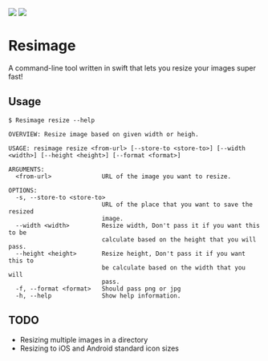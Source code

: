 <img src="https://img.shields.io/badge/License-MIT-yellow.svg?style=flat"> <img src="https://img.shields.io/badge/language-swift5.1-f48041.svg?style=flat">

# Resimage
A command-line tool written in swift that lets you resize your images super fast!

## Usage
```
$ Resimage resize --help

OVERVIEW: Resize image based on given width or heigh.

USAGE: resimage resize <from-url> [--store-to <store-to>] [--width <width>] [--height <height>] [--format <format>]

ARGUMENTS:
  <from-url>              URL of the image you want to resize.

OPTIONS:
  -s, --store-to <store-to>
                          URL of the place that you want to save the resized
                          image.
  --width <width>         Resize width, Don't pass it if you want this to be
                          calculate based on the height that you will pass.
  --height <height>       Resize height, Don't pass it if you want this to
                          be calculate based on the width that you will
                          pass.
  -f, --format <format>   Should pass png or jpg
  -h, --help              Show help information.
```

## TODO
* Resizing multiple images in a directory
* Resizing to iOS and Android standard icon sizes
